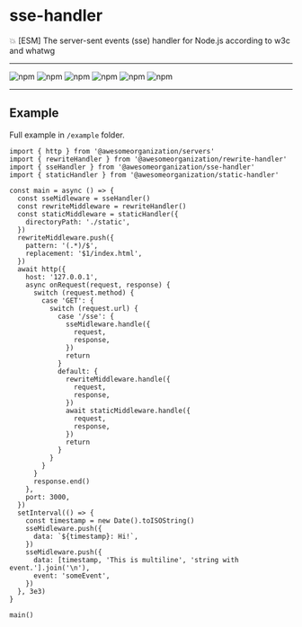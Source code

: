 # sse-handler

:boom: [ESM] The server-sent events (sse) handler for Node.js according to w3c and whatwg

---

![npm](https://img.shields.io/david/awesomeorganization/sse-handler)
![npm](https://img.shields.io/npm/v/@awesomeorganization/sse-handler)
![npm](https://img.shields.io/npm/dt/@awesomeorganization/sse-handler)
![npm](https://img.shields.io/npm/l/@awesomeorganization/sse-handler)
![npm](https://img.shields.io/bundlephobia/minzip/@awesomeorganization/sse-handler)
![npm](https://img.shields.io/bundlephobia/min/@awesomeorganization/sse-handler)

---

## Example

Full example in `/example` folder.

```
import { http } from '@awesomeorganization/servers'
import { rewriteHandler } from '@awesomeorganization/rewrite-handler'
import { sseHandler } from '@awesomeorganization/sse-handler'
import { staticHandler } from '@awesomeorganization/static-handler'

const main = async () => {
  const sseMidleware = sseHandler()
  const rewriteMiddleware = rewriteHandler()
  const staticMiddleware = staticHandler({
    directoryPath: './static',
  })
  rewriteMiddleware.push({
    pattern: '(.*)/$',
    replacement: '$1/index.html',
  })
  await http({
    host: '127.0.0.1',
    async onRequest(request, response) {
      switch (request.method) {
        case 'GET': {
          switch (request.url) {
            case '/sse': {
              sseMidleware.handle({
                request,
                response,
              })
              return
            }
            default: {
              rewriteMiddleware.handle({
                request,
                response,
              })
              await staticMiddleware.handle({
                request,
                response,
              })
              return
            }
          }
        }
      }
      response.end()
    },
    port: 3000,
  })
  setInterval(() => {
    const timestamp = new Date().toISOString()
    sseMidleware.push({
      data: `${timestamp}: Hi!`,
    })
    sseMidleware.push({
      data: [timestamp, 'This is multiline', 'string with event.'].join('\n'),
      event: 'someEvent',
    })
  }, 3e3)
}

main()
```

